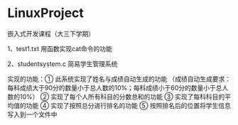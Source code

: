# LinuxProject
嵌入式开发课程（大三下学期）





1、test1.txt    用函数实现cat命令的功能


2、studentsystem.c   简易学生管理系统
   
  实现的功能：① 此系统实现了姓名与成绩自动生成的功能
            （成绩自动生成要求：每科成绩大于90分的数量小于总人数的10%；每科成绩小于60分的数量小于总人数的10%）
             ② 实现了每个人所有科目的分数总和的功能
             ③ 实现了每科科目的平均值的功能
             ④ 实现了按照总分进行排名的功能
             ⑤ 按照排名后的位置将学生信息写入到一个文件中


